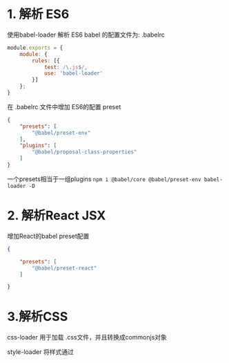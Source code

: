 # 1. 解析 ES6

使用babel-loader 解析 ES6
babel 的配置文件为: .babelrc

``` javascript
module.exports = {
    module: {
        rules: [{
            test: /\.js$/,
            use: 'babel-loader'
        }]
    };
}
```

在 .babelrc 文件中增加 ES6的配置 preset

``` json
{
    "presets": [
        "@babel/preset-env"
    ],
    "plugins": [
        "@babel/proposal-class-properties"
    ]
}
```

一个presets相当于一组plugins
`npm i @babel/core @babel/preset-env babel-loader -D` 

# 2. 解析React JSX
增加React的babel preset配置
``` json 
{

    "presets": [
        "@babel/preset-react"
    ]

}

``` 

# 3.解析CSS
css-loader 用于加载 .css文件，并且转换成commonjs对象

style-loader 将样式通过 <style> 标签插入到 head 中
``` javascript
module.exports = {
    module: {
        rules: [
            test: /\.css$/,
            use: [
                'style-loader',
                'css-loader'
            ]
        ]
    }
}
```

# 4. 解析Less

``` javascript
module.exports = {
    module: {
        rules: [
            test: /\.css$/,
            use: [
                'style-loader',
                'css-loader'
            ]
        ]
    }
}
```

安装 less和less-loader
`npm i -D less less-loader` 

# 5. 解析图片
file-loader用于处理文件

``` javascript
module.exports = {
    module: {
        rules: [{
            test: /\.(png|svg|jpg|gif)$/,
            use: [
                'file-loader'
            ]
        }]
    }
}
```

# 6. 解析字体

``` javascript
module.exports = {
    module: {
        rules: [{
            test: /\.(woff|woff2|eof|ttf|otf)$/
            use: [
                'file-loader'
            ]
        }]
    }
}
```

# 7. 小资源转base64
使用url-loader可以处理图片和字体，可以设置小资源自动转 base64

``` javascript
module.eports = {
    module: {
        rules: [{
            test: /\.(png|svg|jpg|gif)$/,
            use: {
                loader: 'url-loader',
                options: {
                    limit: 10240
                }
            }
        }]
    }
}
```

# 8. CSS3属性前缀
PostCSS插件 autoprefixer 自动补齐 CSS3 前缀 (根据can i use)
`npm i postcss-loader autoprefixer -D` 

# 9. CSS px自动转换成rem
使用 px2rem-loader 
页面渲染时计算根元素的font-size值

npm i px2rem-loader -D
npm i -s lib-flexible

``` javascript
module.exports = {

    module: {
        rules: [
            {
                test:/\.less$/,
                use: [
                    MiniCssExtractPlugin.loader,// 与 style-loader互斥
                    {loader: 'css-loader', options: { importLoaders: 1 }},
                    'less-loader',
                    'postcss-loader',
                    {
                        loader: 'px2rem-loader',
                        options: {
                            remUnit: 75,
                            remPrecision: 8
                        }
                    }
                ]
            },
        ]
    }

}
```
# 10.资源内联
## 代码层面
页面框架的初始化脚本
上报相关打点
css内联避免页面闪动
## 请求层面
减少 HTTP 网络请求数
小图片或者文字内联 (url-loader)
npm i -D raw-loader@0.5.1

# 11.多页面打包通用方案
`npm i -D glob`

``` javascript
const glob = require('glob');

const setMPA = () => {
    const entry = {};
    const htmlWebpackPlugins = [];

    const entryFiles = glob.sync(path.join(__dirname, './src/*/index.js'));
    Object.keys(entryFiles)
        .map(index => {
            const entryFile = entryFiles[index];

            const match = entryFile.match(/src\/(.*)\/index\.js/);
            const pageName = match && match[1];

            entry[pageName] = entryFile;
            htmlWebpackPlugins.push(
                new HtmlWebpackPlugin({
                    template: path.join(__dirname, `src/${pageName}/index.html`),
                    filename: `${pageName}.html`,
                    chunks: [pageName],
                    inject: true,
                    minify: {
                        html5: true,
                        collapseWhitespace: true,
                        preserveLineBreaks: false,
                        minifyCSS: true,
                        minifyJS: true,
                        removeComments: false,
                    }
                })
            )
        })

    return {
        entry,
        htmlWebpackPlugins
    }
}
const { entry, htmlWebpackPlugins} = setMPA();
```

